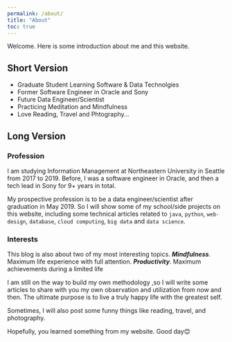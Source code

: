 ```yaml
---
permalink: /about/
title: "About"
toc: true
---
```


Welcome. Here is some introduction about me and this website.

## Short Version

- Graduate Student Learning Software & Data Technolgies
- Former Software Engineer in Oracle and Sony
- Future Data Engineer/Scientist
- Practicing Meditation and Mindfulness
- Love Reading, Travel and Phtography...

## Long Version
### Profession
I am studying Information Management at Northeastern University in Seattle from 2017 to 2019. Before, I was a software engineer in Oracle, and then a tech lead in Sony for 9+ years in total.

My prospective profession is to be a data engineer/scientist after graduation in May 2019. So I will show some of my school/side projects on this website, including some technical articles related to `java`, `python`, `web-design`, `database`, `cloud computing`, `big data` and `data science`.

### Interests
This blog is also about two of my most interesting topics.
***Mindfulness***. Maximum life experience with full attention.
***Productivity***. Maximum achievements during a limited life

I am still on the way to build my own methodology ,so I will write some articles to share with you my own observation and utilization from now and then. The ultimate purpose is to live a truly happy life with the greatest self.

Sometimes, I will also post some funny things like reading, travel, and photography.

Hopefully, you learned something from my website. Good day😊
